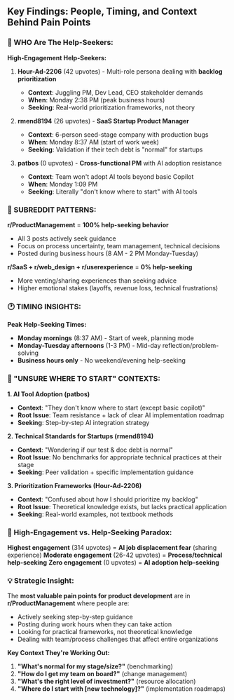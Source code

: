 ## **Key Findings: People, Timing, and Context Behind Pain Points**

### **👥 WHO Are The Help-Seekers:**

**High-Engagement Help-Seekers:**

1. **Hour-Ad-2206** (42 upvotes) - Multi-role persona dealing with **backlog prioritization**
    
    - **Context**: Juggling PM, Dev Lead, CEO stakeholder demands
    - **When**: Monday 2:38 PM (peak business hours)
    - **Seeking**: Real-world prioritization frameworks, not theory
2. **rmend8194** (26 upvotes) - **SaaS Startup Product Manager**
    
    - **Context**: 6-person seed-stage company with production bugs
    - **When**: Monday 8:37 AM (start of work week)
    - **Seeking**: Validation if their tech debt is "normal" for startups
3. **patbos** (0 upvotes) - **Cross-functional PM** with AI adoption resistance
    
    - **Context**: Team won't adopt AI tools beyond basic Copilot
    - **When**: Monday 1:09 PM
    - **Seeking**: Literally "don't know where to start" with AI tools

### **📍 SUBREDDIT PATTERNS:**

**r/ProductManagement** = **100% help-seeking behavior**

- All 3 posts actively seek guidance
- Focus on process uncertainty, team management, technical decisions
- Posted during business hours (8 AM - 2 PM Monday-Tuesday)

**r/SaaS + r/web_design + r/userexperience** = **0% help-seeking**

- More venting/sharing experiences than seeking advice
- Higher emotional stakes (layoffs, revenue loss, technical frustrations)

### **🕐 TIMING INSIGHTS:**

**Peak Help-Seeking Times:**

- **Monday mornings** (8:37 AM) - Start of week, planning mode
- **Monday-Tuesday afternoons** (1-3 PM) - Mid-day reflection/problem-solving
- **Business hours only** - No weekend/evening help-seeking

### **🎯 "UNSURE WHERE TO START" CONTEXTS:**

**1. AI Tool Adoption (patbos)**

- **Context**: "They don't know where to start (except basic copilot)"
- **Root Issue**: Team resistance + lack of clear AI implementation roadmap
- **Seeking**: Step-by-step AI integration strategy

**2. Technical Standards for Startups (rmend8194)**

- **Context**: "Wondering if our test & doc debt is normal"
- **Root Issue**: No benchmarks for appropriate technical practices at their stage
- **Seeking**: Peer validation + specific implementation guidance

**3. Prioritization Frameworks (Hour-Ad-2206)**

- **Context**: "Confused about how I should prioritize my backlog"
- **Root Issue**: Theoretical knowledge exists, but lacks practical application
- **Seeking**: Real-world examples, not textbook methods

### **🎪 High-Engagement vs. Help-Seeking Paradox:**

**Highest engagement** (314 upvotes) = **AI job displacement fear** (sharing experience) **Moderate engagement** (26-42 upvotes) = **Process/technical help-seeking** **Zero engagement** (0 upvotes) = **AI adoption help-seeking**

### **💡 Strategic Insight:**

The **most valuable pain points for product development** are in **r/ProductManagement** where people are:

- Actively seeking step-by-step guidance
- Posting during work hours when they can take action
- Looking for practical frameworks, not theoretical knowledge
- Dealing with team/process challenges that affect entire organizations

**Key Context They're Working Out:**

1. **"What's normal for my stage/size?"** (benchmarking)
2. **"How do I get my team on board?"** (change management)
3. **"What's the right level of investment?"** (resource allocation)
4. **"Where do I start with [new technology]?"** (implementation roadmaps)